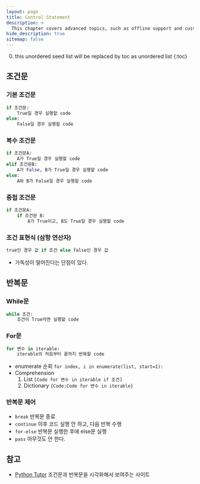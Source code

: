```yaml
---
layout: page
title: Control Statement
description: >
  This chapter covers advanced topics, such as offline support and custom JS builds. Codings skills are recommended.
hide_description: true
sitemap: false
---
```

0. this unordered seed list will be replaced by toc as unordered list
{:toc}

## 조건문

### 기본 조건문
```python
if 조건문:
	True일 경우 실행할 code
else:
	False일 경우 실행할 code
```

### 복수 조건문
```python
if 조건문A:
	A가 True일 경우 실행할 code
elif 조건문B:
	A가 False, B가 True일 경우 실행할 code
else:
	A와 B가 False일 경우 실행할 code
```

### 중첩 조건문
```python
if 조건문A:
	if 조건문 B:
		A가 True이고, B도 True일 경우 실행할 code
```

### 조건 표현식 (삼항 연산자)
```python
true인 경우 값 if 조건 else false인 경우 값
```

- 가독성이 떨어진다는 단점이 있다.

## 반복문

### While문
```python
while 조건:
	조건이 True라면 실행할 code
```

### For문
```python
for 변수 in iterable:
	iterable의 처음부터 끝까지 반복할 code
```
- enumerate 순회
    `for index, i in enumerate(list, start=1):`
- Comprehension
    1. List `[Code for 변수 in iterable if 조건]`
    2. Dictionary `{Code:Code for 변수 in iterable}`

### 반복문 제어
- `break` 반복문 종료
- `continue` 이후 코드 실행 안 하고, 다음 반복 수행
- `for-else` 반복문 실행한 후에 else문 실행
- `pass` 아무것도 안 한다.

## 참고
- [Python Tutor](https://pythontutor.com/) 조건문과 반복문을 시각화해서 보여주는 사이트
